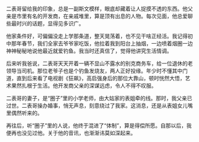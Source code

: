 二表哥留给我的印象，总是一副斯文模样，眼底却藏着让人捉摸不透的东西。他父亲是市里有名的开发商，在亲戚堆里，算是顶有出息的人物。每次见面，他总爱聊些最时兴的话题，显得见多识广。

他家条件好，可偏偏没走上学那条道，整天晃荡着，也不见干啥正经活。我记得初中那年春节，我们全家去爷爷家吃饭，他拉着我到阳台上抽烟，一边喷着烟圈一边神神秘秘地说他最近就爱钓鱼。我当时还真信了，觉得他讲究生活情调。

后来听我爸说，二表哥天天开着一辆不显山不露水的别克商务车，给一位退休的老领导当司机。那位老爷子也是个钓鱼发烧友，两人正好投缘。年少时不懂其中门道，直到后来看了电视剧《狂飙》，高启强身后的那位大靠山，顿时恍然大悟，艺术果然扎根于生活。他开发商父亲的深谋远虑，令人不得不叹服。

二表哥的妻子，是“圈子”里的小学老师，由大姑家的表姐牵的线。那时，我父亲已过世。二表哥操办婚事，悄无声息，刻意绕过了我家。这消息，还是从表姐女儿嘴里偶然听来的。

再往后，听“圈子”里的人说，他终于混进了“体制”，算是得偿所愿。自那以后，我便再也没见过他。关于他的音讯，也渐渐讳莫如深起来。